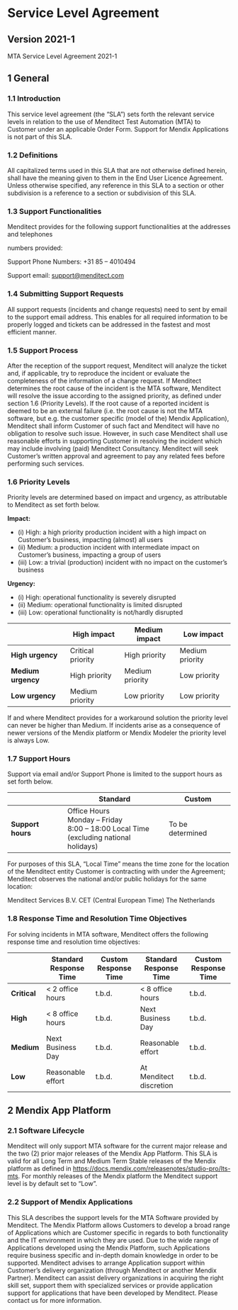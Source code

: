 # Service Level Agreement

## Version 2021-1

MTA Service Level Agreement 2021-1

## 1 General

### 1.1 Introduction
This service level agreement (the “SLA”) sets forth the relevant service levels in relation to the use of Menditect Test Automation (MTA) to Customer under an applicable Order Form. Support for Mendix Applications is not part of this SLA.

### 1.2 Definitions
All capitalized terms used in this SLA that are not otherwise defined herein, shall have the meaning given to them in the End User Licence Agreement. Unless otherwise specified, any reference in this SLA to a section or other subdivision is a reference to a section or subdivision of this SLA.

### 1.3 Support Functionalities
Menditect provides for the following support functionalities at the addresses and telephones

numbers provided:

Support Phone Numbers: +31 85 – 4010494

Support email: support@menditect.com

### 1.4 Submitting Support Requests
All support requests (incidents and change requests) need to sent by email to the support email address. This enables for all required information to be properly logged and tickets can be addressed in the fastest and most efficient manner.

### 1.5 Support Process
After the reception of the support request, Menditect will analyze the ticket and, if  applicable, try to reproduce the incident or evaluate the completeness of the information of a change request. If Menditect determines the root cause of the incident is the MTA software, Menditect will resolve the issue according to the assigned priority, as defined under section 1.6 (Priority Levels). If the root cause of a reported incident is deemed to be an external failure (i.e. the root cause is not the MTA software, but e.g. the customer specific (model of the) Mendix Application), Menditect shall inform Customer of such fact and Menditect will have no obligation to resolve such issue. However, in such case Menditect shall use reasonable efforts in supporting Customer in resolving the incident which may include involving (paid) Menditect Consultancy. Menditect will seek Customer’s written approval and agreement to pay any related fees before performing such services.

### 1.6 Priority Levels
Priority levels are determined based on impact and urgency, as attributable to Menditect as set forth below.


**Impact:**

- (i) High: a high priority production incident with a high impact on Customer’s business, impacting (almost) all users
- (ii) Medium: a production incident with intermediate impact on Customer’s business, impacting a group of users
- (iii) Low: a trivial (production) incident with no impact on the customer’s business


**Urgency:**

- (i) High: operational functionality is severely disrupted
- (ii) Medium: operational functionality is limited disrupted
- (iii) Low: operational functionality is not/hardly disrupted

|   | High impact | Medium impact | Low impact |
| ----------- | ----------- | ----------- | ----------- |
| __High urgency__ | Critical priority | High priority | Medium priority |
| __Medium urgency__ | High priority | Medium priority | Low priority |
| __Low urgency__ | Medium priority | Low priority | Low priority |

If and where Menditect provides for a workaround solution the priority level can never be higher than Medium. If incidents arise as a consequence of newer versions of the Mendix platform or Mendix Modeler the priority level is always Low.

### 1.7 Support Hours

Support via email and/or Support Phone is limited to the support hours as set forth below.

|   | Standard | Custom | 
| ----------- | ----------- | ----------- |
| __Support hours__ | Office Hours<br/>Monday – Friday<br/>8:00 – 18:00 Local Time<br/>(excluding national holidays) | To be determined | 

For purposes of this SLA, “Local Time” means the time zone for the location of the Menditect entity Customer is contracting with under the Agreement; Menditect observes the national and/or public holidays for the same location:

Menditect Services B.V. CET (Central European Time) The Netherlands

### 1.8 Response Time and Resolution Time Objectives
For solving incidents in MTA software, Menditect offers the following response time and resolution time objectives:

|   | Standard Response Time | Custom Response Time | Standard Response Time | Custom Response Time |
| ----------- | ----------- | ----------- | ----------- | ----------- | 
| __Critical__ | < 2 office hours | t.b.d. | < 8 office hours | t.b.d. |
| __High__ | < 8 office hours | t.b.d. | Next Business Day | t.b.d. |
| __Medium__ | Next Business Day | t.b.d. | Reasonable effort | t.b.d. |
| __Low__ | Reasonable effort | t.b.d. | At Menditect discretion | t.b.d. |

## 2 Mendix App Platform

### 2.1 Software Lifecycle

Menditect will only support MTA software for the current major release and the two (2) prior major releases of the Mendix App Platform. This SLA is valid for all Long Term and Medium Term Stable releases of the Mendix platform as defined in https://docs.mendix.com/releasenotes/studio-pro/lts-mts. For monthly releases of the Mendix platform the Menditect  support level is by default set to “Low”.

### 2.2 Support of Mendix Applications

This SLA describes the support levels for the MTA Software provided by Menditect. The Mendix Platform allows Customers to develop a broad range of Applications which are Customer specific in regards to both functionality and the IT environment in which they are used. Due to the wide range of Applications developed using the Mendix Platform, such Applications require business specific and in-depth domain knowledge in order to be supported. Menditect advises to arrange Application support within Customer’s delivery organization (through Menditect or another Mendix Partner). Menditect can assist delivery organizations in acquiring the right skill set, support them with specialized services or provide application support for applications that have been developed by Menditect. Please contact us for more information.

